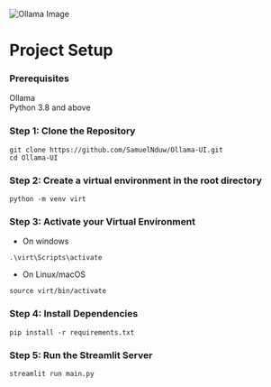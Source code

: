 ![Ollama Image](https://ollama.com/public/blog/embedding-models.png)

# Project Setup

### Prerequisites
Ollama \
Python 3.8 and above

### Step 1: Clone the Repository
```
git clone https://github.com/SamuelNduw/Ollama-UI.git
cd Ollama-UI
```


### Step 2: Create a virtual environment in the root directory 
```
python -m venv virt
```

### Step 3: Activate your Virtual Environment
- On windows
```
.\virt\Scripts\activate
```
- On Linux/macOS
```
source virt/bin/activate
```

### Step 4: Install Dependencies
```
pip install -r requirements.txt
```

### Step 5: Run the Streamlit Server
```
streamlit run main.py
```